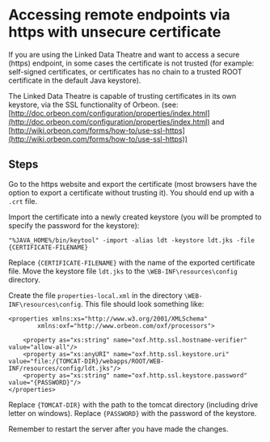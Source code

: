 # Accessing remote endpoints via https with unsecure certificate
If you are using the Linked Data Theatre and want to access a secure (https) endpoint, in some cases the certificate is not trusted (for example: self-signed certificates, or certificates has no chain to a trusted ROOT certificate in the default Java keystore).

The Linked Data Theatre is capable of trusting certificates in its own keystore, via the SSL functionality of Orbeon.
(see: [http://doc.orbeon.com/configuration/properties/index.html](http://doc.orbeon.com/configuration/properties/index.html) and [http://wiki.orbeon.com/forms/how-to/use-ssl-https](http://wiki.orbeon.com/forms/how-to/use-ssl-https))

## Steps
Go to the https website and export the certificate (most browsers have the option to export a certificate without trusting it). You should end up with a `.crt` file.

Import the certificate into a newly created keystore (you will be prompted to specify the password for the keystore):

	"%JAVA_HOME%/bin/keytool" -import -alias ldt -keystore ldt.jks -file {CERTIFICATE-FILENAME}

Replace `{CERTIFICATE-FILENAME}` with the name of the exported certificate file. Move the keystore file `ldt.jks` to the `\WEB-INF\resources\config` directory.

Create the file `properties-local.xml` in the directory `\WEB-INF\resources\config`. This file should look something like:

	<properties xmlns:xs="http://www.w3.org/2001/XMLSchema"
            xmlns:oxf="http://www.orbeon.com/oxf/processors">

		<property as="xs:string" name="oxf.http.ssl.hostname-verifier" value="allow-all"/>
		<property as="xs:anyURI" name="oxf.http.ssl.keystore.uri" value="file:/{TOMCAT-DIR}/webapps/ROOT/WEB-INF/resources/config/ldt.jks"/>
		<property as="xs:string" name="oxf.http.ssl.keystore.password" value="{PASSWORD}"/>
	</properties>

Replace `{TOMCAT-DIR}` with the path to the tomcat directory (including drive letter on windows). Replace `{PASSWORD}` with the password of the keystore.

Remember to restart the server after you have made the changes.
